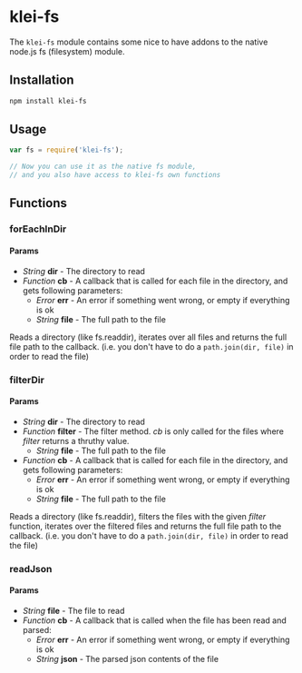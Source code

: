 # klei-fs

The `klei-fs` module contains some nice to have addons to the native node.js fs (filesystem) module.

## Installation

```bash
npm install klei-fs
```

## Usage

```javascript
var fs = require('klei-fs');

// Now you can use it as the native fs module,
// and you also have access to klei-fs own functions
```

## Functions

### forEachInDir

#### Params

 * *String* **dir** - The directory to read
 * *Function* **cb** - A callback that is called for each file in the directory, and gets following parameters:
    * *Error* **err** - An error if something went wrong, or empty if everything is ok
    * *String* **file** - The full path to the file

Reads a directory (like fs.readdir), iterates over all files and returns the full file path to the callback. (i.e. you don't have to do a `path.join(dir, file)` in order to read the file)

### filterDir

#### Params

 * *String* **dir** - The directory to read
 * *Function* **filter** - The filter method. *cb* is only called for the files where *filter* returns a thruthy value.
    * *String* **file** - The full path to the file
 * *Function* **cb** - A callback that is called for each file in the directory, and gets following parameters:
    * *Error* **err** - An error if something went wrong, or empty if everything is ok
    * *String* **file** - The full path to the file

Reads a directory (like fs.readdir), filters the files with the given *filter* function, iterates over the filtered files and returns the full file path to the callback. (i.e. you don't have to do a `path.join(dir, file)` in order to read the file)

### readJson

#### Params

 * *String* **file** - The file to read
 * *Function* **cb** - A callback that is called when the file has been read and parsed:
    * *Error* **err** - An error if something went wrong, or empty if everything is ok
    * *String* **json** - The parsed json contents of the file
